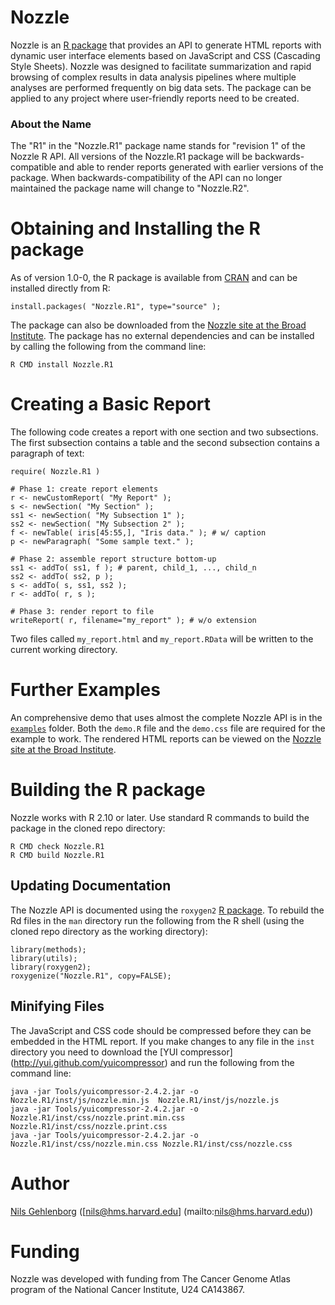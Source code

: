 # Nozzle

Nozzle is an [R package](http://www.r-project.org) that provides an API to generate HTML reports with dynamic user interface elements based on JavaScript and CSS (Cascading Style Sheets). Nozzle was designed to facilitate summarization and rapid browsing of complex results in data analysis pipelines where multiple analyses are performed frequently on big data sets. The package can be applied to any project where user-friendly reports need to be created.

### About the Name

The "R1" in the "Nozzle.R1" package name stands for "revision 1" of the Nozzle R API. All versions of the Nozzle.R1 package will be backwards-compatible and able to render reports generated with earlier versions of the package. When backwards-compatibility of the API can no longer maintained the package name will change to "Nozzle.R2".

# Obtaining and Installing the R package

As of version 1.0-0, the R package is available from [CRAN](http://cran.r-project.org) and can be installed directly from R:

	install.packages( "Nozzle.R1", type="source" );

The package can also be downloaded from the [Nozzle site at the Broad Institute](http://gdac.broadinstitute.org/nozzle). The package has no external dependencies and can be installed by calling the following from the command line:

	R CMD install Nozzle.R1


# Creating a Basic Report

The following code creates a report with one section and two subsections. The first subsection contains a table and the second subsection contains a paragraph of text:

	require( Nozzle.R1 )
	
	# Phase 1: create report elements
	r <- newCustomReport( "My Report" );
	s <- newSection( "My Section" );
	ss1 <- newSection( "My Subsection 1" );
	ss2 <- newSection( "My Subsection 2" );
	f <- newTable( iris[45:55,], "Iris data." ); # w/ caption
	p <- newParagraph( "Some sample text." );
	
	# Phase 2: assemble report structure bottom-up
	ss1 <- addTo( ss1, f ); # parent, child_1, ..., child_n 
	ss2 <- addTo( ss2, p );
	s <- addTo( s, ss1, ss2 );
	r <- addTo( r, s );
	
	# Phase 3: render report to file
	writeReport( r, filename="my_report" ); # w/o extension

Two files called `my_report.html` and `my_report.RData` will be written to the current working directory.

# Further Examples

An comprehensive demo that uses almost the complete Nozzle API is in the [`examples`](https://github.com/parklab/Nozzle/tree/develop/examples) folder.
Both the `demo.R` file and the `demo.css` file are required for the example to work. The rendered HTML reports can be viewed on the [Nozzle site at the Broad Institute](http://gdac.broadinstitute.org/docs/nozzle/reports/nozzle1.html).  

# Building the R package

Nozzle works with R 2.10 or later. Use standard R commands to build the package in the cloned repo directory:

	R CMD check Nozzle.R1
	R CMD build Nozzle.R1


## Updating Documentation

The Nozzle API is documented using the `roxygen2` [R package](http://cran.r-project.org/web/packages/roxygen2/index.html). To rebuild the Rd files in the `man` directory run the following from the R shell (using the cloned repo directory as the working directory):

	library(methods);
	library(utils);
	library(roxygen2);
	roxygenize("Nozzle.R1", copy=FALSE);


## Minifying Files

The JavaScript and CSS code should be compressed before they can be embedded in the HTML report. If you make changes to any file in the `inst` directory you need to download the [YUI compressor] (http://yui.github.com/yuicompressor) and run the following from the command line:

	java -jar Tools/yuicompressor-2.4.2.jar -o Nozzle.R1/inst/js/nozzle.min.js 	Nozzle.R1/inst/js/nozzle.js
	java -jar Tools/yuicompressor-2.4.2.jar -o Nozzle.R1/inst/css/nozzle.print.min.css Nozzle.R1/inst/css/nozzle.print.css
	java -jar Tools/yuicompressor-2.4.2.jar -o Nozzle.R1/inst/css/nozzle.min.css Nozzle.R1/inst/css/nozzle.css


# Author

[Nils Gehlenborg](http://www.gehlenborg.com) ([nils@hms.harvard.edu] (mailto:nils@hms.harvard.edu))

# Funding

Nozzle was developed with funding from The Cancer Genome Atlas program of the National Cancer Institute, U24 CA143867.